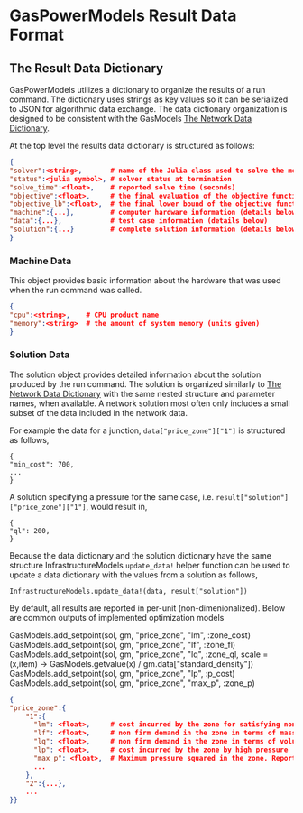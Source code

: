# GasPowerModels Result Data Format

## The Result Data Dictionary

GasPowerModels utilizes a dictionary to organize the results of a run command. The dictionary uses strings as key values so it can be serialized to JSON for algorithmic data exchange.
The data dictionary organization is designed to be consistent with the GasModels [The Network Data Dictionary](@ref).

At the top level the results data dictionary is structured as follows:

```json
{
"solver":<string>,       # name of the Julia class used to solve the model
"status":<julia symbol>, # solver status at termination
"solve_time":<float>,    # reported solve time (seconds)
"objective":<float>,     # the final evaluation of the objective function
"objective_lb":<float>,  # the final lower bound of the objective function (if available)
"machine":{...},         # computer hardware information (details below)
"data":{...},            # test case information (details below)
"solution":{...}         # complete solution information (details below)
}
```

### Machine Data

This object provides basic information about the hardware that was 
used when the run command was called.

```json
{
"cpu":<string>,    # CPU product name
"memory":<string>  # the amount of system memory (units given)
}
```

### Solution Data

The solution object provides detailed information about the solution 
produced by the run command.  The solution is organized similarly to 
[The Network Data Dictionary](@ref) with the same nested structure and 
parameter names, when available.  A network solution most often only includes
a small subset of the data included in the network data.

For example the data for a junction, `data["price_zone"]["1"]` is structured as follows,

```
{
"min_cost": 700,
...
}
```

A solution specifying a pressure for the same case, i.e. `result["solution"]["price_zone"]["1"]`, would result in,

```
{
"ql": 200,
}
```

Because the data dictionary and the solution dictionary have the same structure 
InfrastructureModels `update_data!` helper function can be used to 
update a data dictionary with the values from a solution as follows,

```
InfrastructureModels.update_data!(data, result["solution"])
```

By default, all results are reported in per-unit (non-dimenionalized). Below are common outputs of implemented optimization models

GasModels.add_setpoint(sol, gm, "price_zone", "lm",    :zone_cost)
    GasModels.add_setpoint(sol, gm, "price_zone", "lf",    :zone_fl)
    GasModels.add_setpoint(sol, gm, "price_zone", "lq",    :zone_ql, scale = (x,item) -> GasModels.getvalue(x) / gm.data["standard_density"])  
    GasModels.add_setpoint(sol, gm, "price_zone", "lp",    :p_cost)
    GasModels.add_setpoint(sol, gm, "price_zone", "max_p", :zone_p)  


```json
{
"price_zone":{
    "1":{
      "lm": <float>,     # cost incurred by the zone for satisfying non firm demand. 
      "lf": <float>,     # non firm demand in the zone in terms of mass flux. Reported in per unit,  Multiply by baseQ to get kg/s
      "lq": <float>,     # non firm demand in the zone in terms of volume flux. Reported in per unit,  Multiply by baseQ to get m^3/s     
      "lp": <float>,     # cost incurred by the zone by high pressure     
      "max_p": <float>,  # Maximum pressure squared in the zone. Reported in per unit.  Multiply by baseP^2 to get pascals   
      ...
    },
    "2":{...},
    ...
}}
```

